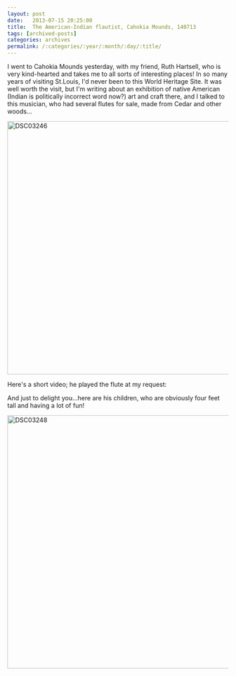 ```yaml
---
layout: post
date:	2013-07-15 20:25:00
title:  The American-Indian flautist, Cahokia Mounds, 140713
tags: [archived-posts]
categories: archives
permalink: /:categories/:year/:month/:day/:title/
---
```

I went to Cahokia Mounds yesterday, with my friend, Ruth Hartsell, who is very kind-hearted and takes me to all sorts of interesting places! In so many years of visiting St.Louis, I'd never been to this World Heritage Site. It was well worth the visit, but I'm writing about an exhibition of native American (Indian is politically incorrect word now?) art and craft there, and I talked to this musician, who had several flutes for sale, made from Cedar and other woods...

<a href="http://www.flickr.com/photos/86494503@N00/9290790674/" title="DSC03246 by mohandep, on Flickr"><img src="http://farm6.staticflickr.com/5544/9290790674_df4cb6cd0e_b.jpg" width="1024" height="576" alt="DSC03246"></a>


Here's a short video; he played the flute at my request:

<lj-embed id="1008"/>

And just to delight you...here are his children, who are obviously four feet tall and having a lot of fun!

<a href="http://www.flickr.com/photos/86494503@N00/9291064535/" title="DSC03248 by mohandep, on Flickr"><img src="http://farm8.staticflickr.com/7324/9291064535_c0a6581acb_b.jpg" width="1024" height="576" alt="DSC03248"></a>
